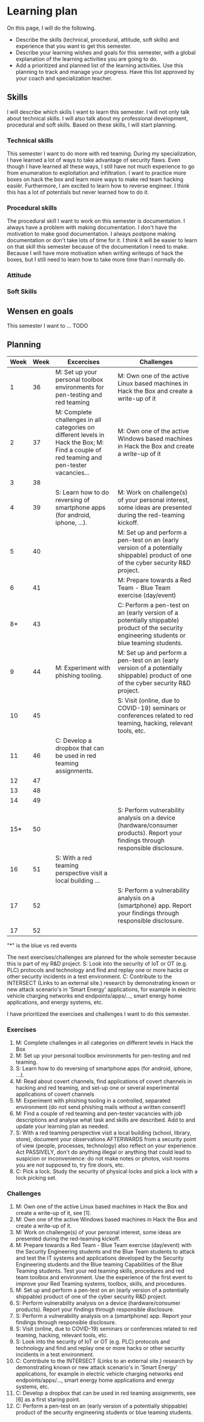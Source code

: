 # Learning plan

On this page, I will do the following.

- Describe the skills (technical, procedural, attitude, soft skills) and experience that you want to get this semester.
- Describe your learning wishes and goals for this semester, with a global explanation of the learning activities you are going to do.
- Add a prioritized and planned list of the learning activities. Use this planning to track and manage your progress. Have this list approved by your coach and specialization teacher.

## Skills

I will describe which skills I want to learn this semester. I will not only talk about technical skills. I will also talk about my professional development, procedural and soft skills. Based on these skills, I will start planning.

### Technical skills

This semester I want to do more with red teaming. During my specialization, I have learned a lot of ways to take advantage of security flaws. Even though I have learned all these ways, I still have not much experience to go from enumeration to exploitation and infiltration. I want to practice more boxes on hack the box and learn more ways to make red team hacking easiër. Furthermore, I am excited to learn how to reverse engineer. I think this has a lot of potentials but never learned how to do it.

### Procedural skills

The procedural skill I want to work on this semester is documentation. I always have a problem with making documentation. I don't have the motivation to make good documentation. I always postpone making documentation or don't take lots of time for it. I think it will be easier to learn on that skill this semester because of the documentation I need to make. Because I will have more motivation when writing writeups of hack the boxes, but I still need to learn how to take more time than I normally do.

### Attitude

<!-- Ik wil dit semester er voor zorgen dat ik meer uit ga van security by design. De veiligheid van internet gerelateerde items wordt een steeds groter topic in de media en wordt hierdoor steeds belangrijk voor bedrijven en overheden. Hierdoor verwacht ik dat werkgevers steeds meer gaan verlangen naar het ontwerpen met de veiligheid als eerste gedachten. -->

### Soft Skills



## Wensen en goals

This semester I want to ...
TODO

## Planning

| Week | Week | Excercises                                                                                                                                                                                                                                                                                                                                                                                                           | Challenges                                                                                                                                    |
| ---- | ------- | ------------------------------------------------------------------------------------------------------------------------------------------------------------------------------------------------------------------------------------------------------------------------------------------------------------------------------------------------------------------------------------------------------------------- | --------------------------------------------------------------------------------------------------------------------------------------------- |
| 1    | 36      | M: Set up your personal toolbox environments for pen-testing and red teaming                                                                                                                                                                                                                                                                                                                                        | M: Own one of the active Linux based machines in Hack the Box and create a write-up of it                                                     |
| 2    | 37      | M: Complete challenges in all categories on different levels in Hack the Box; M: Find a couple of red teaming and pen-tester vacancies...                                                                                                                                                        | M: Own one of the active Windows based machines in Hack the Box and create a write-up of it                                                   |
| 3    | 38      |                                                                                                                                                                                                                                                                                                                                                                                                                     |                                                                                                                                               |
| 4    | 39      | S: Learn how to do reversing of smartphone apps (for android, iphone, ...).                                                                                                                                                                                                                                                                                                                                         | M: Work on challenge(s) of your personal interest, some ideas are presented during the red-teaming kickoff.                                   |
| 5    | 40      |                                                                                                                                                                                                                                                                                                                                                                                                                     | M: Set up and perform a pen-test on an (early version of a potentially shippable) product of one of the cyber security R&D project.           |
| 6    | 41      |                                                                                                                                                                                                                                                                                                                                                                                                                     | M: Prepare towards a Red Team - Blue Team exercise (day/event)                                                                                |
| 8*   | 43      |                                                                                                                                                                                                                                                                                                                                                                                                                     | C: Perform a pen-test on an (early version of a potentially shippable) product of the security engineering students or blue teaming students. |
| 9    | 44      | M: Experiment with phishing tooling.                                                                                                                                                                                                                                                                                                                                                                                | M: Set up and perform a pen-test on an (early version of a potentially shippable) product of one of the cyber security R&D project.           |
| 10   | 45      |                                                                                                                                                                                                                                                                                                                                                                                                                     | S: Visit (online, due to COVID-19) seminars or conferences related to red teaming, hacking, relevant tools, etc.                              |
| 11   | 46      |                       C: Develop a dropbox that can be used in red teaming assignments.                                                                                                                                                                                                                                                                                                                                                                                              |                                                                                                                                               |
| 12   | 47      |                                                                                                                                                                                                                                                                                                                                                                                                                     |                                                                                                                                               |
| 13   | 48      |                                                                                                                                                                                                                                                                                                                                                                                                                     |                                                                                                                                               |
| 14   | 49      |                                                                                                                                                                                                                                                                                                                                                                                                                     |                                                                                                                                               |
| 15*  | 50      |                                                                                                                                                                                                                                                                                                                                                                                                                     | S: Perform vulnerability analysis on a device (hardware/consumer products). Report your findings through responsible disclosure.              |
| 16   | 51      | S: With a red teaming perspective visit a local building ... |                                                                                                                                               |
| 17   | 52      |                                                                                                                                                                                                                                                                                                                                                                                                                     | S: Perform a vulnerability analysis on a (smartphone) app. Report your findings through responsible disclosure.                               |
| 17   | 52      |                                                                                                                                                                                                                                                                                                                                                                                                                     |                                                                                                                                               |

"*" is the blue vs red events


The next exercises/challenges are planned for the whole semester because this is part of my R&D project.
S: Look into the security of IoT or OT (e.g. PLC) protocols and technology and find and replay one or more hacks or other security incidents in a test environment. 
C: Contribute to the INTERSECT (Links to an external site.) research by demonstrating known or new attack scenario's in 'Smart Energy' applications, for example in electric vehicle charging networks end endpoints/apps/..., smart energy home applications, and energy systems, etc.

I have prioritized the exercises and challenges I want to do this semester.

### Exercises

1. M: Complete challenges in all categories on different levels in Hack the Box
2. M: Set up your personal toolbox environments for pen-testing and red teaming.
3. S: Learn how to do reversing of smartphone apps (for android, iphone, ...).
4. M: Read about covert channels, find applications of covert channels in hacking and red teaming, and set-up one or several experimental applications of covert channels
5. M: Experiment with phishing tooling in a controlled, separated  environment (do not send phishing mails without a written consent!)
6. M: Find a couple of red teaming and pen-tester vacancies with job descriptions and analyse what task and skills are described. Add to and update your learning plan as needed.
7. S: With a red teaming perspective visit a local building (school, library, store), document your observations AFTERWARDS from a security point of view (people, processes, technology) also reflect on your experience. Act PASSIVELY, don't do anything illegal or anything that could lead to suspicion  or inconvenience: do not make notes or photos, visit rooms you are not supposed to, try fire doors, etc.
8. C: Pick a lock. Study the security of physical locks and pick a lock with a lock picking set.

### Challenges

1. M: Own one of the active Linux based machines in Hack the Box and create a write-up of it, see [1].
2. M: Own one of the active Windows based machines in Hack the Box and create a write-up of it.
3. M: Work on challenge(s) of your personal interest, some ideas are presented during the red-teaming kickoff.
4. M: Prepare towards a Red Team - Blue Team exercise (day/event) with the Security Engineering students and the Blue Team students to attack and test the IT systems and applications developed by the Security Engineering students and the Blue teaming Capabilities of the Blue Teaming students. Test your red teaming skills,  procedures and red team toolbox and environment. Use the experience of the first event to improve your  Red Teaming systems, toolbox, skills, and procedures.
5. M: Set up and perform a pen-test on an (early version of a potentially shippable) product of one of the cyber security R&D project.
6. S: Perform vulnerability analysis on a device (hardware/consumer products). Report your findings through responsible disclosure.
7. S: Perform a vulnerability analysis on a (smartphone) app. Report your findings through responsible disclosure.
8. S: Visit (online, due to COVID-19) seminars or conferences related to red teaming, hacking, relevant tools, etc.
9. S: Look into the security of IoT or OT (e.g. PLC) protocols and technology and find and replay one or more hacks or other security incidents in a test environment. 
10. C: Contribute to the INTERSECT (Links to an external site.) research by demonstrating known or new attack scenario's in 'Smart Energy' applications, for example in electric vehicle charging networks end endpoints/apps/..., smart energy home applications and energy systems, etc.
11. C: Develop a dropbox that can be used in red teaming assignments, see [6] as a first staring point.
12. C: Perform a pen-test on an (early version of a potentially shippable) product of the security engineering students or blue teaming students.